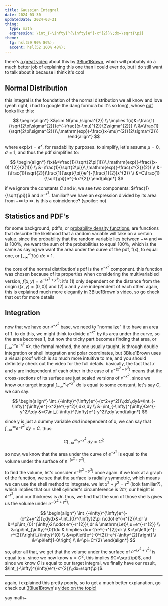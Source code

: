 ```yaml
---
title: Gaussian Integral
date: 2024-03-30
updatedDate: 2024-03-31
thing:
  type: math
  expression: \int_{-\infty}^{\infty}e^{-x^{2}}\;dx=\sqrt{\pi}
theme:
  fg: hsl(59 90% 86%);
  accent: hsl(52 100% 48%);
---
```


there's [a great video](https://youtu.be/cy8r7WSuT1I?si=Iog6M8q6-B01h_EB) about this by [3Blue1Brown](https://www.youtube.com/@3blue1brown), which will probably do a much better job of explaining this one than i could ever do, but i do still want to talk about it because i think it's cool

## Normal Distribution

this integral is the foundation of the normal distribution we all know and love (yeah right, i had to google the dang formula bc it's so long), whose [pdf](https://en.wikipedia.org/wiki/Probability_density_function) looks like this:

$$
\begin{align*}
X&\sim N(\mu,\sigma^{2}) \\
\implies f(x)&=\frac{1}{\sqrt{2\pi\sigma^{2}}}e^{-\frac{(x-\mu)^{2}}{2\sigma^{2}}} \\
&=\frac{1}{\sqrt{2\pi\sigma^{2}}}\,\mathrm{exp}(-\frac{(x-\mu)^{2}}{2\sigma^{2}})
\end{align*}
$$

where $\mathrm{exp}(x)=e^{x}$, for readability purposes. to simplify, let's assume $\mu=0,\sigma=1$, and thus the pdf simplifies to:

$$
\begin{align*}
f(x)&=\frac{1}{\sqrt{2\pi(1)}}\,\mathrm{exp}(-\frac{(x-0)^{2}}{2(1)}) \\
&=\frac{1}{\sqrt{2\pi}}\,\mathrm{exp}(-\frac{x^{2}}{2}) \\
&=(\frac{1}{\sqrt{2}})\frac{1}{\sqrt{\pi}}e^{-(\frac{1}{2})x^{2}} \\
&=C\frac{1}{\sqrt{\pi}}e^{-kx^{2}}
\end{align*}
$$

if we ignore the constants $C$ and $k$, we see two components: $\frac{1}{\sqrt{\pi}}$ and $e^{-x^{2}}$. familiar? we have an expression divided by its area from $-\infty$ to $\infty$. is this a coincidence? (spoiler: no)

## Statistics and PDF's

for some background, pdf's, or [probability density functions](https://en.wikipedia.org/wiki/Probability_density_function), are functions that describe the likelihood that a random variable will take on a certain value. since the probability that the random variable lies between $-\infty$ and $\infty$ is 100%, we want the sum of the probabilities to equal 100%, which is the same as saying we want the area under the curve of the pdf, f(x), to equal one, or $\int_{-\infty}^{\infty}f(x)\;dx=1$.

the core of the normal distribution's pdf is the $e^{-x^{2}}$ component. this function was chosen because of its properties when considering the multivariabled version, $f(x,y)=e^{-(x^{2}+y^{2})}$: it's (1) only dependent on the distance from the origin ($(x,y)=(0,0)$) and (2) $x$ and $y$ are independent of each other. again, this is explained much more elegantly in 3Blue1Brown's video, so go check that out for more details

## Integration

now that we have our $e^{-x^{2}}$ base, we need to "normalize" it to have an area of 1. to do this, we might think to divide $e^{-x^{2}}$ by its area under the curve, so the area becomes 1, but now the tricky part becomes finding that area, or $\int_{-\infty}^{\infty}e^{-x^{2}}\;dx$. the formal method, the one usually taught, is through double integration or shell integration and polar coordinates, but 3Blue1Brown uses a visual proof which is so much more intuitive to me, and you should definitely check out the video for the full details. basically, the fact that $x$ and $y$ are independent of each other in the case of $e^{-(x^{2}+y^{2})}$ means that the cross-sections of its surface are just scaled versions of $e^{-x^{2}}$. since we know our target integral $\int_{-\infty}^{\infty}e^{-x^{2}}\;dx$ is equal to some constant, let's say $C$, we can say:

$$
\begin{align*}
\int_{-\infty}^{\infty}e^{-(x^2+y^2)}\;dx\,dy&=\int_{-\infty}^{\infty}e^{-x^2}e^{-y^2}\;dx\,dy \\
&=\int_{-\infty}^{\infty}Ce^{-y^2}\;dy
&=C\int_{-\infty}^{\infty}e^{-y^2}\;dy
\end{align*}
$$

since y is just a dummy variable _and_ independent of x, we can say that $\int_{-\infty}^{\infty}e^{-y^2}\;dy=C$. thus:

$$
C\int_{-\infty}^{\infty}e^{-y^2}\;dy=C^{2}
$$

so now, we know that the area under the curve of $e^{-x^{2}}$ is equal to the volume under the surface of $e^{-(x^2+y^2)}$.

to find the volume, let's consider $e^{-(x^2+y^2)}$ once again. if we look at a graph of the function, we see that the surface is radially symmetric, which means we can use the shell method to integrate. we let $x^2+y^2=r^2$ (look familiar?), which implies that our shell cylinder's circumference is $2\pi r$, our height is $e^{-r^{2}}$, and our thickness is $dr$. thus, we find that the sum of those shells gives us the volume under $e^{-(x^2+y^2)}$:

$$
\begin{align*}
\int_{-\infty}^{\infty}e^{-(x^2+y^2)}\;dydx&=\int_{0}^{\infty}2\pi r\cdot e^{-r^{2}}\;dr \\
&=\pi\int_{0}^{\infty}2r\cdot e^{-r^{2}}\;dr & \mathrm{Let}\;u=e^{-r^{2}} \\
&=\pi\int_{\infty}^{0}1du & \implies du=-2re^{-r^{2}}dr \\
&=\pi\left[e^{-r^{2}}\right]_{\infty}^{0} \\
&=\pi\left[e^{-0^{2}}-e^{-\infty^{2}}\right] \\
&=\pi\left[1-0\right] \\
&=\pi=C^{2}
\end{align*}
$$

so, after all that, we get that the volume under the surface of $e^{-(x^2+y^2)}$ is equal to $\pi$. since we now know $\pi=C^{2}$, this implies $C=\sqrt{\pi}$, and since we know $C$ is equal to our target integral, we finally have our result, $\int_{-\infty}^{\infty}e^{-x^{2}}\;dx=\sqrt{\pi}$.

---

again, i explained this pretty poorly, so to get a much better explanation, go check out [3Blue1Brown](https://www.youtube.com/@3blue1brown)'s [video on the topic!](https://youtu.be/cy8r7WSuT1I?si=Iog6M8q6-B01h_EB)

yay math~
